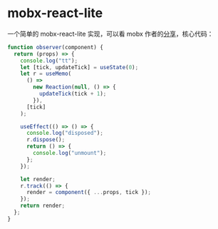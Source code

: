 # mobx-react-lite

一个简单的 mobx-react-lite 实现，可以看 mobx 作者的[分享](https://www.youtube.com/watch?v=cPF4iBedoF0&feature=youtu.be&t=1307)，核心代码：

```js
function observer(component) {
  return (props) => {
    console.log("tt");
    let [tick, updateTick] = useState(0);
    let r = useMemo(
      () =>
        new Reaction(null, () => {
          updateTick(tick + 1);
        }),
      [tick]
    );

    useEffect(() => () => {
      console.log("disposed");
      r.dispose();
      return () => {
        console.log("unmount");
      };
    });

    let render;
    r.track(() => {
      render = component({ ...props, tick });
    });
    return render;
  };
}
```
